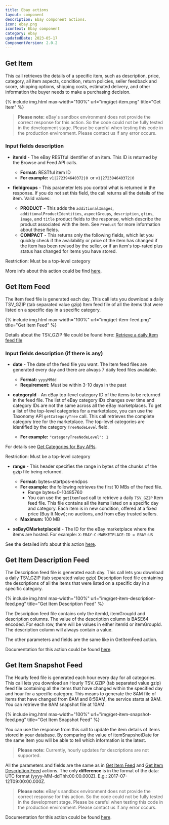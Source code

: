 ```yaml
---
title: Ebay actions
layout: component
description: Ebay component actions.
icon: ebay.png
icontext: Ebay component
category: ebay
updatedDate: 2023-05-17
ComponentVersion: 2.0.2
---
```


## Get Item

This call retrieves the details of a specific item, such as description, price, category, all item aspects, condition, return policies, seller feedback and score, shipping options, shipping costs, estimated delivery, and other information the buyer needs to make a purchasing decision.

{% include img.html max-width="100%" url="img/get-item.png" title="Get Item" %}

> **Please note:** eBay's sandbox environment does not provide the correct response for this action. So the code could not be fully tested in the development stage. Please be careful when testing this code in the production environment. Please contact us if any error occurs.

### Input fields description

* **itemId** - The eBay RESTful identifier of an item. This ID is returned by the Browse and Feed API calls.
  * **Format:** RESTful item ID
  * **For example:** `v1|272394640372|0 `or `v1|272394640372|0`

* **fieldgroups** - This parameter lets you control what is returned in the response. If you do not set this field, the call returns all the details of the item. Valid values:

  * **PRODUCT** - This adds the `additionalImages`, `additionalProductIdentities`, `aspectGroups`, `description`, `gtins`, `image`, and `title` product fields to the response, which describe the product associated with the item. See `Product` for more information about these fields.
  * **COMPACT** - This returns only the following fields, which let you quickly check if the availability or price of the item has changed if the item has been revised by the seller, or if an item's top-rated plus status has changed for items you have stored.
      
Restriction: Must be a top-level category

More info about this action could be find [here](https://developer.ebay.com/api-docs/buy/browse/resources/item/methods/getItem).

## Get Item Feed

The Item feed file is generated each day. This call lets you download a daily TSV_GZIP (tab separated value gzip) Item feed file of all the items that were listed on a specific day in a specific category.

{% include img.html max-width="100%" url="img/get-item-feed.png" title="Get Item Feed" %}

Details about the TSV_GZIP file could be found here: [Retrieve a daily Item feed file](https://developer.ebay.com/api-docs/buy/static/api-feed.html)

### Input fields description (if there is any)

* **date** - The date of the feed file you want. The Item feed files are generated every day and there are always 7 daily feed files available.

  * **Format:** `yyyyMMdd`
  * **Requirement:** Must be within 3-10 days in the past

* **categoryId** - An eBay top-level category ID of the items to be returned in the feed file. The list of eBay category IDs changes over time and category IDs are not the same across all the eBay marketplaces. To get a list of the top-level categories for a marketplace, you can use the Taxonomy API `getCategoryTree` call. This call retrieves the complete category tree for the marketplace. The top-level categories are identified by the category `TreeNodeLevel` field.

  * **For example:** `"categoryTreeNodeLevel": 1`

For details see [Get Categories for Buy APIs](https://developer.ebay.com/api-docs/buy/buy-categories.html).

Restriction: Must be a top-level category

* **range** - This header specifies the range in bytes of the chunks of the gzip file being returned.

  * **Format:** bytes=startpos-endpos
  * **For example:** the following retrieves the first 10 MBs of the feed file.
    * Range bytes=0-10485760
    * You can use the `getItemFeed` call to retrieve a daily `TSV_GZIP` Item feed file. This file contains all the items listed on a specific day and category. Each item is in new condition, offered at a fixed price (Buy It Now); no auctions, and from eBay trusted sellers.
  * **Maximum:** 100 MB

* **xeBayCMarketplaceId** - The ID for the eBay marketplace where the items are hosted. For example: `X-EBAY-C-MARKETPLACE-ID = EBAY-US`

See the detailed info about this action [here](https://developer.ebay.com/api-docs/buy/feed/resources/item/methods/getItemFeed).

## Get Item Description Feed

The Description feed file is generated each day. This call lets you download a daily TSV_GZIP (tab separated value gzip) Description feed file containing the descriptions of all the items that were listed on a specific day in a specific category.

{% include img.html max-width="100%" url="img/get-item-description-feed.png" title="Get Item Description Feed" %}

The Description feed file contains only the itemId, itemGroupId and description columns. The value of the description column is BASE64 encoded. For each row, there will be values in either itemId or itemGroupId. The description column will always contain a value.

The other parameters and fields are the same like in GetItemFeed action.

Documentation for this action could be found [here](https://developer.ebay.com/api-docs/buy/feed/resources/item_description/methods/getItemDescriptionFeed).

## Get Item Snapshot Feed

The Hourly feed file is generated each hour every day for all categories. This call lets you download an Hourly TSV_GZIP (tab separated value gzip) feed file containing all the items that have changed within the specified day and hour for a specific category. This means to generate the 8AM file of items that have changed from 8AM and 8:59AM, the service starts at 9AM. You can retrieve the 8AM snapshot file at 10AM.

{% include img.html max-width="100%" url="img/get-item-snapshot-feed.png" title="Get Item Snapshot Feed" %}

You can use the response from this call to update the item details of items stored in your database. By comparing the value of itemSnapshotDate for the same item you will be able to tell which information is the latest.

> **Please note:** Currently, hourly updates for descriptions are not supported.

All the parameters and fields are the same as in [Get Item Feed](#get-item-feed) and [Get Item Description Feed](#get-item-description-feed) actions. The only **difference** is in the format of the data: UTC format (yyyy-MM-ddThh:00:00.000Z). E.g.: 2017-07-12T09:00:00.000Z.

>**Please note:** eBay's sandbox environment does not provide the correct response for this action. So the code could not be fully tested in the development stage. Please be careful when testing this code in the production environment. Please contact us if any error occurs.

Documentation for this action could be found [here](https://developer.ebay.com/api-docs/buy/feed/resources/item_snapshot/methods/getItemSnapshotFeed).
